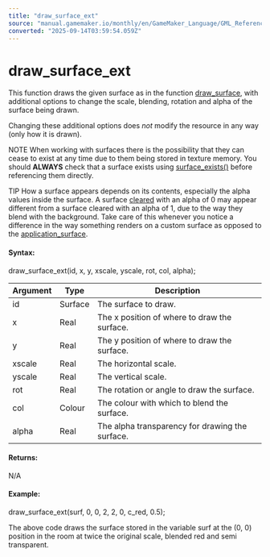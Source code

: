 ```yaml
---
title: "draw_surface_ext"
source: "manual.gamemaker.io/monthly/en/GameMaker_Language/GML_Reference/Drawing/Surfaces/draw_surface_ext.htm"
converted: "2025-09-14T03:59:54.059Z"
---
```


# draw\_surface\_ext

This function draws the given surface as in the function [draw\_surface](draw_surface.md), with additional options to change the scale, blending, rotation and alpha of the surface being drawn.

Changing these additional options does _not_ modify the resource in any way (only how it is drawn).

NOTE When working with surfaces there is the possibility that they can cease to exist at any time due to them being stored in texture memory. You should **ALWAYS** check that a surface exists using [surface\_exists()](surface_exists.md) before referencing them directly.

TIP How a surface appears depends on its contents, especially the alpha values inside the surface. A surface [cleared](../Colour_And_Alpha/draw_clear_alpha.md) with an alpha of 0 may appear different from a surface cleared with an alpha of 1, due to the way they blend with the background. Take care of this whenever you notice a difference in the way something renders on a custom surface as opposed to the [application\_surface](application_surface.md).

#### Syntax:

draw\_surface\_ext(id, x, y, xscale, yscale, rot, col, alpha);

| Argument | Type | Description |
| --- | --- | --- |
| id | Surface | The surface to draw. |
| x | Real | The x position of where to draw the surface. |
| y | Real | The y position of where to draw the surface. |
| xscale | Real | The horizontal scale. |
| yscale | Real | The vertical scale. |
| rot | Real | The rotation or angle to draw the surface. |
| col | Colour | The colour with which to blend the surface. |
| alpha | Real | The alpha transparency for drawing the surface. |

#### Returns:

N/A

#### Example:

draw\_surface\_ext(surf, 0, 0, 2, 2, 0, c\_red, 0.5);

The above code draws the surface stored in the variable surf at the (0, 0) position in the room at twice the original scale, blended red and semi transparent.